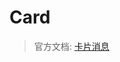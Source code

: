 # Card

> 官方文档: [卡片消息](https://developer.kookapp.cn/doc/cardmessage)

<include from="component-kook-KookBot.md" element-id="need-help"/>
